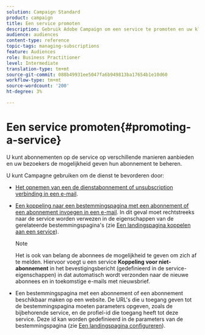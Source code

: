 ```yaml
---
solution: Campaign Standard
product: campaign
title: Een service promoten
description: Gebruik Adobe Campaign om een service te promoten en uw klanten te bereiken via speciale bestemmingspagina's, e-mails of rechtstreeks op uw website.
audience: audiences
content-type: reference
topic-tags: managing-subscriptions
feature: Audiences
role: Business Practitioner
level: Intermediate
translation-type: tm+mt
source-git-commit: 088b49931ee5047fa6b949813ba17654b1e10d60
workflow-type: tm+mt
source-wordcount: '200'
ht-degree: 3%

---
```



# Een service promoten{#promoting-a-service}

U kunt abonnementen op de service op verschillende manieren aanbieden en uw bezoekers de mogelijkheid geven hun abonnement te beheren.

U kunt Campagne gebruiken om de dienst te bevorderen door:

* [Het opnemen van een de dienstabonnement of unsubscription verbinding in een e-mail](../../designing/using/links.md#inserting-a-link).

* [Een koppeling naar een bestemmingspagina met een abonnement of een abonnement invoegen in een e-mail](../../designing/using/links.md). In dit geval moet rechtstreeks naar de service worden verwezen in de eigenschappen van de gerelateerde bestemmingspagina&#39;s (zie [Een landingspagina koppelen aan een service](../../channels/using/configuring-landing-page.md#linking-a-landing-page-to-a-service)).

   >[!NOTE]
   >
   >Het is ook van belang de abonnees de mogelijkheid te geven om zich af te melden. Hiervoor voegt u een service <b>Koppeling voor niet-abonnement</b> in het bevestigingsbericht (gedefinieerd in de service-eigenschappen) in dat automatisch wordt verzonden naar de nieuwe abonnees en in toekomstige e-mails met nieuwsbrief.

* Een bestemmingspagina met een abonnement of een abonnement beschikbaar maken op een website. De URL&#39;s die u toegang geven tot de bestemmingspagina moeten parameters opgeven, zoals de bijbehorende service, en de profiel-id die toegang heeft tot deze service. Deze id kan worden gedefinieerd in de parameters van de bestemmingspagina (zie [Een landingspagina configureren](../../channels/using/configuring-landing-page.md)).

